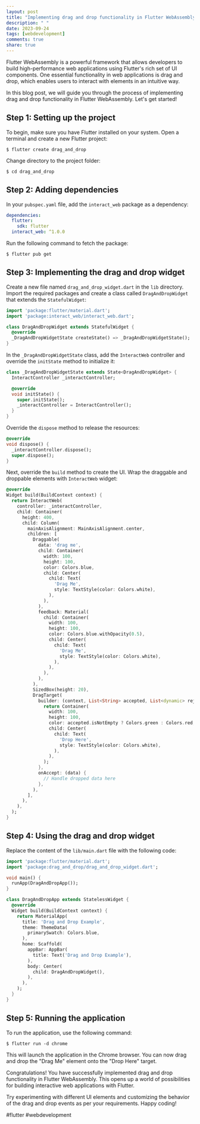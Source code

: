 ```yaml
---
layout: post
title: "Implementing drag and drop functionality in Flutter WebAssembly"
description: " "
date: 2023-09-24
tags: [webdevelopment]
comments: true
share: true
---
```


Flutter WebAssembly is a powerful framework that allows developers to build high-performance web applications using Flutter's rich set of UI components. One essential functionality in web applications is drag and drop, which enables users to interact with elements in an intuitive way.

In this blog post, we will guide you through the process of implementing drag and drop functionality in Flutter WebAssembly. Let's get started!

## Step 1: Setting up the project

To begin, make sure you have Flutter installed on your system. Open a terminal and create a new Flutter project:

```
$ flutter create drag_and_drop
```

Change directory to the project folder:

```
$ cd drag_and_drop
```

## Step 2: Adding dependencies

In your `pubspec.yaml` file, add the `interact_web` package as a dependency:

```yaml
dependencies:
  flutter:
    sdk: flutter
  interact_web: ^1.0.0
```

Run the following command to fetch the package:

```
$ flutter pub get
```

## Step 3: Implementing the drag and drop widget

Create a new file named `drag_and_drop_widget.dart` in the `lib` directory. Import the required packages and create a class called `DragAndDropWidget` that extends the `StatefulWidget`:

```dart
import 'package:flutter/material.dart';
import 'package:interact_web/interact_web.dart';

class DragAndDropWidget extends StatefulWidget {
  @override
  _DragAndDropWidgetState createState() => _DragAndDropWidgetState();
}
```

In the `_DragAndDropWidgetState` class, add the `InteractWeb` controller and override the `initState` method to initialize it:

```dart
class _DragAndDropWidgetState extends State<DragAndDropWidget> {
  InteractController _interactController;

  @override
  void initState() {
    super.initState();
    _interactController = InteractController();
  }
}
```

Override the `dispose` method to release the resources:

```dart
@override
void dispose() {
  _interactController.dispose();
  super.dispose();
}
```

Next, override the `build` method to create the UI. Wrap the draggable and droppable elements with `InteractWeb` widget:

```dart
@override
Widget build(BuildContext context) {
  return InteractWeb(
    controller: _interactController,
    child: Container(
      height: 400,
      child: Column(
        mainAxisAlignment: MainAxisAlignment.center,
        children: [
          Draggable(
            data: 'drag me',
            child: Container(
              width: 100,
              height: 100,
              color: Colors.blue,
              child: Center(
                child: Text(
                  'Drag Me',
                  style: TextStyle(color: Colors.white),
                ),
              ),
            ),
            feedback: Material(
              child: Container(
                width: 100,
                height: 100,
                color: Colors.blue.withOpacity(0.5),
                child: Center(
                  child: Text(
                    'Drag Me',
                    style: TextStyle(color: Colors.white),
                  ),
                ),
              ),
            ),
          ),
          SizedBox(height: 20),
          DragTarget(
            builder: (context, List<String> accepted, List<dynamic> rejected) {
              return Container(
                width: 100,
                height: 100,
                color: accepted.isNotEmpty ? Colors.green : Colors.red,
                child: Center(
                  child: Text(
                    'Drop Here',
                    style: TextStyle(color: Colors.white),
                  ),
                ),
              );
            },
            onAccept: (data) {
              // Handle dropped data here
            },
          ),
        ],
      ),
    ),
  );
}
```

## Step 4: Using the drag and drop widget

Replace the content of the `lib/main.dart` file with the following code:

```dart
import 'package:flutter/material.dart';
import 'package:drag_and_drop/drag_and_drop_widget.dart';

void main() {
  runApp(DragAndDropApp());
}

class DragAndDropApp extends StatelessWidget {
  @override
  Widget build(BuildContext context) {
    return MaterialApp(
      title: 'Drag and Drop Example',
      theme: ThemeData(
        primarySwatch: Colors.blue,
      ),
      home: Scaffold(
        appBar: AppBar(
          title: Text('Drag and Drop Example'),
        ),
        body: Center(
          child: DragAndDropWidget(),
        ),
      ),
    );
  }
}
```

## Step 5: Running the application

To run the application, use the following command:

```
$ flutter run -d chrome
```

This will launch the application in the Chrome browser. You can now drag and drop the "Drag Me" element onto the "Drop Here" target.

Congratulations! You have successfully implemented drag and drop functionality in Flutter WebAssembly. This opens up a world of possibilities for building interactive web applications with Flutter.

Try experimenting with different UI elements and customizing the behavior of the drag and drop events as per your requirements. Happy coding!

#flutter #webdevelopment